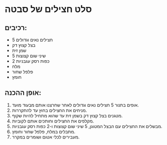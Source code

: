 # סלט חצילים של סבטה

## רכיבים:
- 5 חצילים נאים וגדולים
- בצל קצוץ דק
- שמן זית
- 5 שיני שום קצוצות
- 2 כפות רסק עגבניות
- מלח
- פלפל שחור
- חומץ

## אופן ההכנה:
1. אופים בתנור 5 חצילים נאים וגדולים לאחר שחרצנו אותם מבעוד מועד.
2. מניחים את החצילים בחוץ עד להתקררות.
3. מטגנים בצל קצוץ דק בשמן זית עד שהוא מתחיל להיות שקוף.
4. מקלפים את החצילים וחותכים אותם לקוביות.
5. מבשלים את החצילים עם הבצל המטוגן, 5 שיני שום קצוצות ו-2 כפות רסק עגבניות.
6. מתבלים במלח, פלפל שחור וחומץ.
7. מעבירים לכלי אטום ושומרים במקרר.

